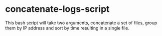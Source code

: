# concatenate-logs-script

This bash script will take two arguments, concatenate a set of files, group them by IP address and sort by time resulting in a single file.
